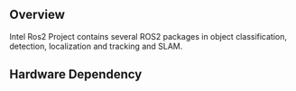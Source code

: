 ##  Overview
Intel Ros2 Project contains several ROS2 packages in object classification, detection, localization and tracking and SLAM.
##  Hardware Dependency